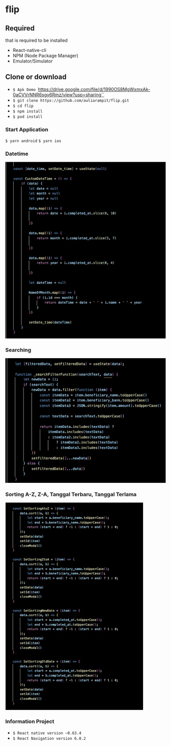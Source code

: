 # flip

## Required

that is required to be installed
- React-native-cli
- NPM (Node Package Manager)
- Emulator/Simulator

## Clone or download
- `$ Apk Demo `https://drive.google.com/file/d/1990OS8MgWxmxAk-0aCVVrNNR6sgy6Rmz/view?usp=sharing``
- `$ git clone https://github.com/auliarampit/flip.git`
- `$ cd flip`
- `$ npm install`
- `$ pod install`

### Start Application
  `$ yarn android`
  `$ yarn ios`

### Datetime
<img src= 'https://github.com/auliarampit/flip/blob/master/src/assets/images/datetime.jpeg' />

### Searching
<img src= 'https://github.com/auliarampit/flip/blob/master/src/assets/images/searching.jpeg' />

### Sorting A-Z, Z-A, Tanggal Terbaru, Tanggal Terlama
<img src= 'https://github.com/auliarampit/flip/blob/master/src/assets/images/sorting.jpeg' />

### Information Project
- `$ React native version ~0.63.4`
- `$ React Navigation version 6.0.2`
